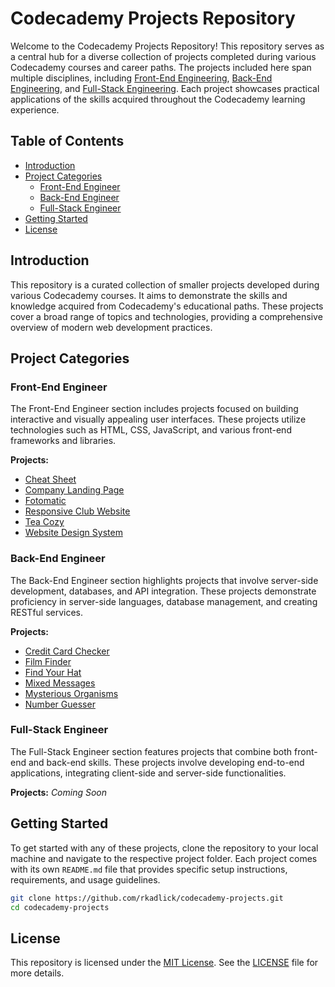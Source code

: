 # Codecademy Projects Repository

Welcome to the Codecademy Projects Repository! This repository serves as a central hub for a diverse collection of projects completed during various Codecademy courses and career paths. The projects included here span multiple disciplines, including [Front-End Engineering](https://www.codecademy.com/career-journey/front-end-engineer), [Back-End Engineering](https://www.codecademy.com/career-journey/back-end-engineer), and [Full-Stack Engineering](https://www.codecademy.com/career-journey/full-stack-engineer). Each project showcases practical applications of the skills acquired throughout the Codecademy learning experience.

## Table of Contents

- [Introduction](#introduction)
- [Project Categories](#project-categories)
  - [Front-End Engineer](#front-end-engineer)
  - [Back-End Engineer](#back-end-engineer)
  - [Full-Stack Engineer](#full-stack-engineer)
- [Getting Started](#getting-started)
- [License](#license)

## Introduction

This repository is a curated collection of smaller projects developed during various Codecademy courses. It aims to demonstrate the skills and knowledge acquired from Codecademy's educational paths. These projects cover a broad range of topics and technologies, providing a comprehensive overview of modern web development practices.

## Project Categories

### Front-End Engineer

The Front-End Engineer section includes projects focused on building interactive and visually appealing user interfaces. These projects utilize technologies such as HTML, CSS, JavaScript, and various front-end frameworks and libraries.

**Projects:**
- [Cheat Sheet](./front-end-engineer/cheat-sheet/)
- [Company Landing Page](./front-end-engineer/company-landing-page/)
- [Fotomatic](./front-end-engineer/fotomatic/)
- [Responsive Club Website](./front-end-engineer/responsive-club-website/)
- [Tea Cozy](./front-end-engineer/tea-cozy/)
- [Website Design System](./front-end-engineer/website-design-system/)

### Back-End Engineer

The Back-End Engineer section highlights projects that involve server-side development, databases, and API integration. These projects demonstrate proficiency in server-side languages, database management, and creating RESTful services.

**Projects:**
- [Credit Card Checker](./back-end-engineer/credit-card-checker/)
- [Film Finder](./back-end-engineer/film-finder/)
- [Find Your Hat](./back-end-engineer/find-your-hat/)
- [Mixed Messages](./back-end-engineer/mixed-messages/)
- [Mysterious Organisms](./back-end-engineer/mysterious-organisms/)
- [Number Guesser](./back-end-engineer/number-guesser/)

### Full-Stack Engineer

The Full-Stack Engineer section features projects that combine both front-end and back-end skills. These projects involve developing end-to-end applications, integrating client-side and server-side functionalities.

**Projects:**
*Coming Soon*

## Getting Started

To get started with any of these projects, clone the repository to your local machine and navigate to the respective project folder. Each project comes with its own `README.md` file that provides specific setup instructions, requirements, and usage guidelines.

```bash
git clone https://github.com/rkadlick/codecademy-projects.git
cd codecademy-projects
```

## License

This repository is licensed under the [MIT License](LICENSE). See the [LICENSE](LICENSE) file for more details.
